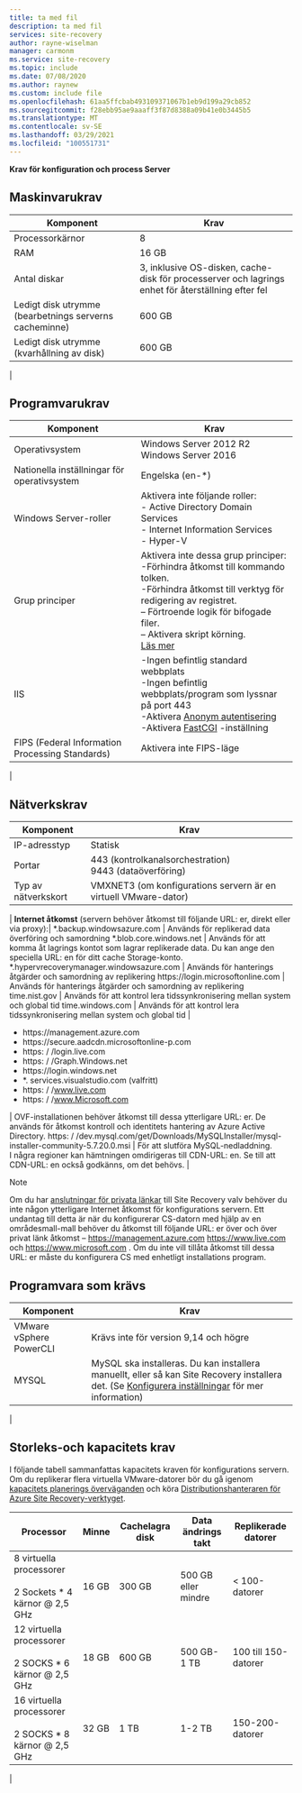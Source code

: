 ```yaml
---
title: ta med fil
description: ta med fil
services: site-recovery
author: rayne-wiselman
manager: carmonm
ms.service: site-recovery
ms.topic: include
ms.date: 07/08/2020
ms.author: raynew
ms.custom: include file
ms.openlocfilehash: 61aa5ffcbab493109371067b1eb9d199a29cb852
ms.sourcegitcommit: f28ebb95ae9aaaff3f87d8388a09b41e0b3445b5
ms.translationtype: MT
ms.contentlocale: sv-SE
ms.lasthandoff: 03/29/2021
ms.locfileid: "100551731"
---
```

**Krav för konfiguration och process Server**


## <a name="hardware-requirements"></a>Maskinvarukrav

**Komponent** | **Krav** 
--- | ---
Processorkärnor | 8 
RAM | 16 GB
Antal diskar | 3, inklusive OS-disken, cache-disk för processerver och lagrings enhet för återställning efter fel 
Ledigt disk utrymme (bearbetnings serverns cacheminne) | 600 GB
Ledigt disk utrymme (kvarhållning av disk) | 600 GB
 | 

## <a name="software-requirements"></a>Programvarukrav

**Komponent** | **Krav** 
--- | ---
Operativsystem | Windows Server 2012 R2 <br> Windows Server 2016
Nationella inställningar för operativsystem | Engelska (en-*)
Windows Server-roller | Aktivera inte följande roller: <br> - Active Directory Domain Services <br>- Internet Information Services <br> - Hyper-V 
Grup principer | Aktivera inte dessa grup principer: <br> -Förhindra åtkomst till kommando tolken. <br> -Förhindra åtkomst till verktyg för redigering av registret. <br> – Förtroende logik för bifogade filer. <br> – Aktivera skript körning. <br> [Läs mer](/previous-versions/windows/it-pro/windows-7/gg176671(v=ws.10))
IIS | -Ingen befintlig standard webbplats <br> -Ingen befintlig webbplats/program som lyssnar på port 443 <br>-Aktivera  [Anonym autentisering](/previous-versions/windows/it-pro/windows-server-2008-R2-and-2008/cc731244(v=ws.10)) <br> -Aktivera [FastCGI](/previous-versions/windows/it-pro/windows-server-2008-R2-and-2008/cc753077(v=ws.10)) -inställning 
FIPS (Federal Information Processing Standards) | Aktivera inte FIPS-läge
|

## <a name="network-requirements"></a>Nätverkskrav

**Komponent** | **Krav** 
--- | --- 
IP-adresstyp | Statisk 
Portar | 443 (kontrolkanalsorchestration)<br>9443 (dataöverföring) 
Typ av nätverkskort | VMXNET3 (om konfigurations servern är en virtuell VMware-dator)
 |
**Internet åtkomst**  (servern behöver åtkomst till följande URL: er, direkt eller via proxy):|
\*.backup.windowsazure.com | Används för replikerad data överföring och samordning
\*.blob.core.windows.net | Används för att komma åt lagrings kontot som lagrar replikerade data. Du kan ange den speciella URL: en för ditt cache Storage-konto.
\*.hypervrecoverymanager.windowsazure.com | Används för hanterings åtgärder och samordning av replikering
https:\//login.microsoftonline.com | Används för hanterings åtgärder och samordning av replikering 
time.nist.gov | Används för att kontrol lera tidssynkronisering mellan system och global tid
time.windows.com | Används för att kontrol lera tidssynkronisering mellan system och global tid
| <ul> <li> https:\//management.azure.com </li><li> https:\//secure.aadcdn.microsoftonline-p.com </li><li> https: \/ /login.live.com </li><li> https: \/ /Graph.Windows.net </li><li> https:\//login.windows.net </li><li> *. services.visualstudio.com (valfritt) </li><li> https: \/ /www.live.com </li><li> https: \/ /www.Microsoft.com </li></ul> | OVF-installationen behöver åtkomst till dessa ytterligare URL: er. De används för åtkomst kontroll och identitets hantering av Azure Active Directory.
https: \/ /dev.mysql.com/get/Downloads/MySQLInstaller/mysql-installer-community-5.7.20.0.msi  | För att slutföra MySQL-nedladdning. </br> I några regioner kan hämtningen omdirigeras till CDN-URL: en. Se till att CDN-URL: en också godkänns, om det behövs.
|

> [!NOTE]
> Om du har [anslutningar för privata länkar](../articles/site-recovery/hybrid-how-to-enable-replication-private-endpoints.md) till Site Recovery valv behöver du inte någon ytterligare Internet åtkomst för konfigurations servern. Ett undantag till detta är när du konfigurerar CS-datorn med hjälp av en områdesmall-mall behöver du åtkomst till följande URL: er över och över privat länk åtkomst – https://management.azure.com https://www.live.com och https://www.microsoft.com . Om du inte vill tillåta åtkomst till dessa URL: er måste du konfigurera CS med enhetligt installations program.

## <a name="required-software"></a>Programvara som krävs

**Komponent** | **Krav** 
--- | ---
VMware vSphere PowerCLI | Krävs inte för version 9,14 och högre
MYSQL | MySQL ska installeras. Du kan installera manuellt, eller så kan Site Recovery installera det. (Se [Konfigurera inställningar](../articles/site-recovery/vmware-azure-deploy-configuration-server.md#configure-settings) för mer information)
|

## <a name="sizing-and-capacity-requirements"></a>Storleks-och kapacitets krav

I följande tabell sammanfattas kapacitets kraven för konfigurations servern. Om du replikerar flera virtuella VMware-datorer bör du gå igenom [kapacitets planerings överväganden](../articles/site-recovery/site-recovery-plan-capacity-vmware.md) och köra [Distributionshanteraren för Azure Site Recovery-verktyget](../articles/site-recovery/site-recovery-deployment-planner.md).


**Processor** | **Minne** | **Cachelagra disk** | **Data ändrings takt** | **Replikerade datorer**
--- | --- | --- | --- | ---
8 virtuella processorer<br/><br/> 2 Sockets * 4 kärnor \@ 2,5 GHz | 16 GB | 300 GB | 500 GB eller mindre | < 100-datorer
12 virtuella processorer<br/><br/> 2 SOCKS * 6 kärnor \@ 2,5 GHz | 18 GB | 600 GB | 500 GB-1 TB | 100 till 150-datorer
16 virtuella processorer<br/><br/> 2 SOCKS * 8 kärnor \@ 2,5 GHz | 32 GB | 1 TB | 1-2 TB | 150-200-datorer
|